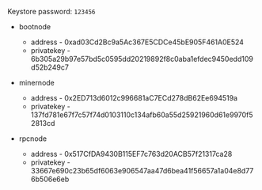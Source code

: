Keystore password: `123456`

* bootnode 
  * address - 0xad03Cd2Bc9a5Ac367E5CDCe45bE905F461A0E524
  * privatekey - 6b305a29b97e57bd5c0595dd20219892f8c0aba1efdec9450edd109d52b249c7

* minernode
  * address - 0x2ED713d6012c996681aC7ECd278dB62Ee694519a
  * privatekey - 137fd781e67f7c57f74d0103110c134afb60a55d25921960d61e9970f52813cd

* rpcnode 
  * address - 0x517CfDA9430B115EF7c763d20ACB57f21317ca28
  * privatekey - 33667e690c23b65df6063e906547aa47d6bea41f56657a1a04e8d776b506e6eb
